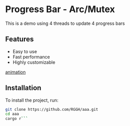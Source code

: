 # Progress Bar - Arc/Mutex

This is a demo using 4 threads to update 4 progress bars 

## Features

- Easy to use
- Fast performance
- Highly customizable

[animation](https://github.com/RGGH/aaa/blob/main/animation.gif)

## Installation

To install the project, run:

```bash
git clone https://github.com/RGGH/aaa.git
cd aaa
cargo r```



